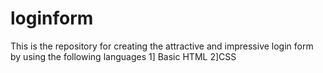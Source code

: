 # loginform
This is the repository for creating the attractive and impressive login form by using the following languages
1] Basic HTML
2]CSS
